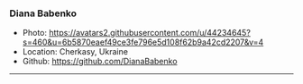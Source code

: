 ### Diana Babenko
- Photo: https://avatars2.githubusercontent.com/u/44234645?s=460&u=6b5870eaef49ce3fe796e5d108f62b9a42cd2207&v=4
- Location: Cherkasy, Ukraine
- Github: https://github.com/DianaBabenko
****
